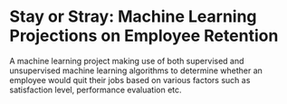 # Stay or Stray: Machine Learning Projections on Employee Retention 

A machine learning project making use of both supervised and unsupervised machine learning algorithms to determine whether an employee would quit their jobs based on various factors such as satisfaction level, performance evaluation etc. 
